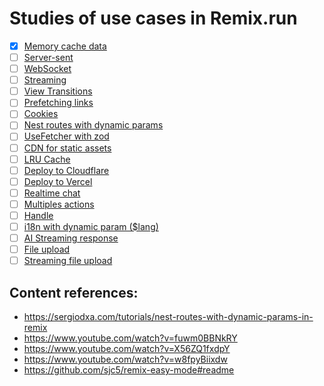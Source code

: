 # Studies of use cases in Remix.run

- [X] [Memory cache data](./cases/memory-cache-data/)
- [ ] [Server-sent](./cases/server-sent/)
- [ ] [WebSocket](./cases/websocket/)
- [ ] [Streaming](./cases/streaming/)
- [ ] [View Transitions](./cases/view-transitions/)
- [ ] [Prefetching links](./cases/prefetching-links/)
- [ ] [Cookies](./cases/cookies/)
- [ ] [Nest routes with dynamic params](./cases/nest-routes-with-dynamic-params/)
- [ ] [UseFetcher with zod](./cases/use-fetcher-with-zod/)
- [ ] [CDN for static assets](./cases/cdn-for-static-assets/)
- [ ] [LRU Cache](./cases/lru-cache)
- [ ] [Deploy to Cloudflare](./cases/deploy-cloudflare)
- [ ] [Deploy to Vercel](./cases/deploy-vercel)
- [ ] [Realtime chat](./cases/realtime-chat)
- [ ] [Multiples actions](./cases/multiple-actions)
- [ ] [Handle](./cases/handle)
- [ ] [i18n with dynamic param ($lang)](./cases/i18n)
- [ ] [AI Streaming response](./cases/ai-streaming-response)
- [ ] [File upload](./cases/file-upload)
- [ ] [Streaming file upload](./cases/streaming-file-upload)

## Content references:

- https://sergiodxa.com/tutorials/nest-routes-with-dynamic-params-in-remix
- https://www.youtube.com/watch?v=fuwm0BBNkRY
- https://www.youtube.com/watch?v=X56ZQ1fxdpY
- https://www.youtube.com/watch?v=w8fpyBiixdw
- https://github.com/sjc5/remix-easy-mode#readme